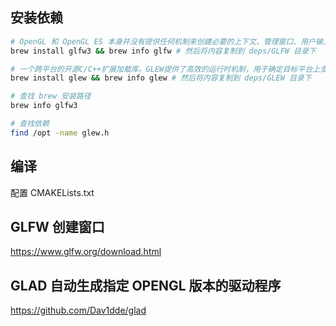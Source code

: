 ## 安装依赖

```sh
# OpenGL 和 OpenGL ES 本身并没有提供任何机制来创建必要的上下文、管理窗口、用户输入、定时等
brew install glfw3 && brew info glfw # 然后将内容复制到 deps/GLFW 目录下

# 一个跨平台的开源C/C++扩展加载库。GLEW提供了高效的运行时机制，用于确定目标平台上支持哪些OpenGL扩展
brew install glew && brew info glew # 然后将内容复制到 deps/GLEW 目录下

# 查找 brew 安装路径
brew info glfw3

# 查找依赖
find /opt -name glew.h
```

## 编译

配置 CMAKELists.txt

## GLFW 创建窗口

https://www.glfw.org/download.html

## GLAD 自动生成指定 OPENGL 版本的驱动程序

https://github.com/Dav1dde/glad
